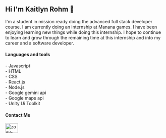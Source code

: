 ## Hi I'm Kaitlyn Rohm 👋
<p>I'm a student in mission ready doing the advanced full stack developer course. I am currently doing an internship at Manana games. I have been enjoying learning new things while doing this internship. I hope to continue to learn and grow through the remaining time at this internship and into my career and a software developer.</p>

<h4>Languages and tools</h4>
<p>
- Javascript <br>
- HTML <br>
- CSS <br>
- React.js <br>
- Node.js <br>
- Google gemini api <br>
- Google maps api <br>
- Unity Ui Toolkit <br>
</p>

<h4>Contact Me</h4>
<p>
<a href="https://www.linkedin.com/in/kaitlyn-rohm-083612307/" target="blank"><img align="center" src="https://raw.githubusercontent.com/rahuldkjain/github-profile-readme-generator/master/src/images/icons/Social/linked-in-alt.svg" alt="zoey-frisart" height="30" width="40" /></a>
</p>

<!--
**kaitlynrohm/kaitlynrohm** is a ✨ _special_ ✨ repository because its `README.md` (this file) appears on your GitHub profile.

Here are some ideas to get you started:

- 🔭 I’m currently working on ...
- 🌱 I’m currently learning ...
- 👯 I’m looking to collaborate on ...
- 🤔 I’m looking for help with ...
- 💬 Ask me about ...
- 📫 How to reach me: ...
- 😄 Pronouns: ...
- ⚡ Fun fact: ...
-->
